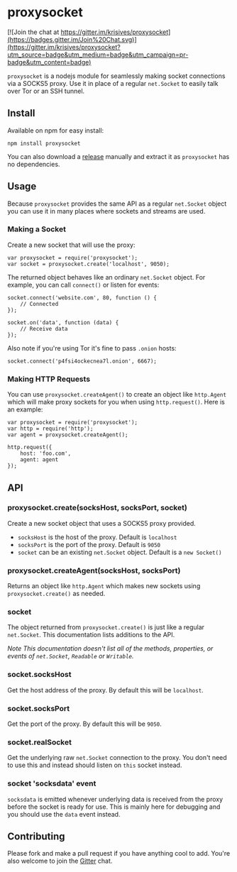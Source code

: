# proxysocket

[![Join the chat at https://gitter.im/krisives/proxysocket](https://badges.gitter.im/Join%20Chat.svg)](https://gitter.im/krisives/proxysocket?utm_source=badge&utm_medium=badge&utm_campaign=pr-badge&utm_content=badge)

`proxysocket` is a nodejs module for seamlessly making socket connections via a
SOCKS5 proxy. Use it in place of a regular `net.Socket` to easily talk over
Tor or an SSH tunnel.

## Install

Available on npm for easy install:

	npm install proxysocket

You can also download a [release](https://github.com/krisives/proxysocket/releases) manually and
extract it as `proxysocket` has no dependencies.

## Usage

Because `proxysocket` provides the same API as a regular `net.Socket` object
you can use it in many places where sockets and streams are used.

### Making a Socket

Create a new socket that will use the proxy:

	var proxysocket = require('proxysocket');
	var socket = proxysocket.create('localhost', 9050);

The returned object behaves like an ordinary `net.Socket` object.
For example, you can call `connect()` or listen for events:

	socket.connect('website.com', 80, function () {
		// Connected
	});

	socket.on('data', function (data) {
		// Receive data
	});

Also note if you're using Tor it's fine to pass `.onion` hosts:

	socket.connect('p4fsi4ockecnea7l.onion', 6667);


### Making HTTP Requests

You can use `proxysocket.createAgent()` to create an object
like `http.Agent` which will make proxy sockets for you when using
`http.request()`. Here is an example:

	var proxysocket = require('proxysocket');
	var http = require('http');
	var agent = proxysocket.createAgent();

	http.request({
		host: 'foo.com',
		agent: agent
	});


## API

### proxysocket.create(socksHost, socksPort, socket)

Create a new socket object that uses a SOCKS5 proxy provided.

* `socksHost` is the host of the proxy. Default is `localhost`
* `socksPort` is the port of the proxy. Default is `9050`
* `socket` can be an existing `net.Socket` object. Default is a `new Socket()`

### proxysocket.createAgent(socksHost, socksPort)

Returns an object like `http.Agent` which makes new sockets
using `proxysocket.create()` as needed.

### socket

The object returned from `proxysocket.create()` is just like a regular
`net.Socket`. This documentation lists additions to the API.

*Note This documentation doesn't list all of the methods, properties,
or events of `net.Socket`, `Readable` or `Writable`.*

### socket.socksHost

Get the host address of the proxy. By default this will be `localhost`.

### socket.socksPort

Get the port of the proxy. By default this will be `9050`.

### socket.realSocket

Get the underlying raw `net.Socket` connection to the proxy. You don't need
to use this and instead should listen on `this` socket instead.

### socket 'socksdata' event

`socksdata` is emitted whenever underlying data is received from the proxy
before the socket is ready for use. This is mainly here for debugging and you
should use the `data` event instead.

## Contributing

Please fork and make a pull request if you have anything cool to add. You're
also welcome to join the [Gitter](https://gitter.im/krisives/proxysocket?utm_source=badge&utm_medium=badge&utm_campaign=pr-badge&utm_content=badge) chat.
